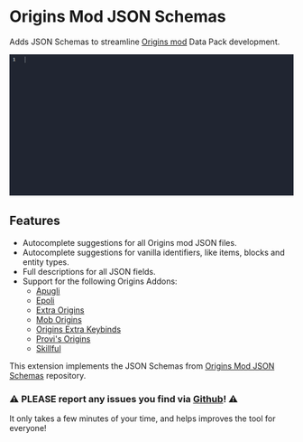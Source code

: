 # Origins Mod JSON Schemas

Adds JSON Schemas to streamline [Origins mod](https://www.curseforge.com/minecraft/mc-mods/origins) Data Pack development.

![An example of auto-completion in action](https://github.com/SnaveSutit/origins-mod-vscode-extension/blob/main/assets/example.gif?raw=true)

## Features

- Autocomplete suggestions for all Origins mod JSON files.
- Autocomplete suggestions for vanilla identifiers, like items, blocks and entity types.
- Full descriptions for all JSON fields.
- Support for the following Origins Addons:
  - [Apugli](https://apugli.readthedocs.io/en/latest/)
  - [Epoli](https://epoli-docs.readthedocs.io/en/latest/)
  - [Extra Origins](https://github.com/MoriyaShiine/extra-origins/wiki)
  - [Mob Origins](https://moborigins.ultrusmods.me/en/latest/)
  - [Origins Extra Keybinds](https://www.curseforge.com/minecraft/mc-mods/origins-extra-keybinds)
  - [Provi's Origins](https://github.com/Provismet/Provi-Origins/wiki)
  - [Skillful](https://skillful-docs.readthedocs.io/en/latest/)

This extension implements the JSON Schemas from [Origins Mod JSON Schemas](https://github.com/SnaveSutit/origins-mod-json-schemas) repository.

### ⚠️ PLEASE report any issues you find via [Github](https://github.com/SnaveSutit/origins-mod-json-schemas/issues/)! ⚠️

It only takes a few minutes of your time, and helps improves the tool for everyone!
